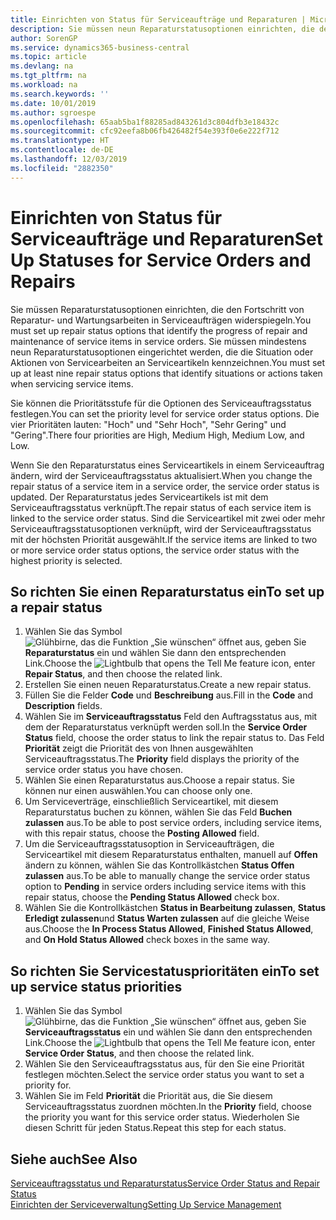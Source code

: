 ```yaml
---
title: Einrichten von Status für Serviceaufträge und Reparaturen | Microsoft Docs
description: Sie müssen neun Reparaturstatusoptionen einrichten, die den Fortschritt von Reparatur- und Wartungsarbeiten in Serviceaufträgen widerspiegeln.
author: SorenGP
ms.service: dynamics365-business-central
ms.topic: article
ms.devlang: na
ms.tgt_pltfrm: na
ms.workload: na
ms.search.keywords: ''
ms.date: 10/01/2019
ms.author: sgroespe
ms.openlocfilehash: 65aab5ba1f88285ad843261d3c804dfb3e18432c
ms.sourcegitcommit: cfc92eefa8b06fb426482f54e393f0e6e222f712
ms.translationtype: HT
ms.contentlocale: de-DE
ms.lasthandoff: 12/03/2019
ms.locfileid: "2882350"
---
```

# <a name="set-up-statuses-for-service-orders-and-repairs"></a><span data-ttu-id="6fd04-103">Einrichten von Status für Serviceaufträge und Reparaturen</span><span class="sxs-lookup"><span data-stu-id="6fd04-103">Set Up Statuses for Service Orders and Repairs</span></span>
<span data-ttu-id="6fd04-104">Sie müssen Reparaturstatusoptionen einrichten, die den Fortschritt von Reparatur- und Wartungsarbeiten in Serviceaufträgen widerspiegeln.</span><span class="sxs-lookup"><span data-stu-id="6fd04-104">You must set up repair status options that identify the progress of repair and maintenance of service items in service orders.</span></span> <span data-ttu-id="6fd04-105">Sie müssen mindestens neun Reparaturstatusoptionen eingerichtet werden, die die Situation oder Aktionen von Servicearbeiten an Serviceartikeln kennzeichnen.</span><span class="sxs-lookup"><span data-stu-id="6fd04-105">You must set up at least nine repair status options that identify situations or actions taken when servicing service items.</span></span>  

<span data-ttu-id="6fd04-106">Sie können die Prioritätsstufe für die Optionen des Serviceauftragsstatus festlegen.</span><span class="sxs-lookup"><span data-stu-id="6fd04-106">You can set the priority level for service order status options.</span></span> <span data-ttu-id="6fd04-107">Die vier Prioritäten lauten: "Hoch" und "Sehr Hoch", "Sehr Gering" und "Gering".</span><span class="sxs-lookup"><span data-stu-id="6fd04-107">There four priorities are High, Medium High, Medium Low, and Low.</span></span>  

<span data-ttu-id="6fd04-108">Wenn Sie den Reparaturstatus eines Serviceartikels in einem Serviceauftrag ändern, wird der Serviceauftragsstatus aktualisiert.</span><span class="sxs-lookup"><span data-stu-id="6fd04-108">When you change the repair status of a service item in a service order, the service order status is updated.</span></span> <span data-ttu-id="6fd04-109">Der Reparaturstatus jedes Serviceartikels ist mit dem Serviceauftragsstatus verknüpft.</span><span class="sxs-lookup"><span data-stu-id="6fd04-109">The repair status of each service item is linked to the service order status.</span></span> <span data-ttu-id="6fd04-110">Sind die Serviceartikel mit zwei oder mehr Serviceauftragsstatusoptionen verknüpft, wird der Serviceauftragsstatus mit der höchsten Priorität ausgewählt.</span><span class="sxs-lookup"><span data-stu-id="6fd04-110">If the service items are linked to two or more service order status options, the service order status with the highest priority is selected.</span></span>  

## <a name="to-set-up-a-repair-status"></a><span data-ttu-id="6fd04-111">So richten Sie einen Reparaturstatus ein</span><span class="sxs-lookup"><span data-stu-id="6fd04-111">To set up a repair status</span></span>  
1. <span data-ttu-id="6fd04-112">Wählen Sie das Symbol ![Glühbirne, das die Funktion „Sie wünschen“ öffnet](media/ui-search/search_small.png "Was möchten Sie tun?") aus, geben Sie **Reparaturstatus** ein und wählen Sie dann den entsprechenden Link.</span><span class="sxs-lookup"><span data-stu-id="6fd04-112">Choose the ![Lightbulb that opens the Tell Me feature](media/ui-search/search_small.png "Tell me what you want to do") icon, enter **Repair Status**, and then choose the related link.</span></span>
2. <span data-ttu-id="6fd04-113">Erstellen Sie einen neuen Reparaturstatus.</span><span class="sxs-lookup"><span data-stu-id="6fd04-113">Create a new repair status.</span></span>  
3. <span data-ttu-id="6fd04-114">Füllen Sie die Felder **Code** und **Beschreibung** aus.</span><span class="sxs-lookup"><span data-stu-id="6fd04-114">Fill in the **Code** and **Description** fields.</span></span>  
4. <span data-ttu-id="6fd04-115">Wählen Sie im **Serviceauftragsstatus** Feld den Auftragsstatus aus, mit dem der Reparaturstatus verknüpft werden soll.</span><span class="sxs-lookup"><span data-stu-id="6fd04-115">In the **Service Order Status** field, choose the order status to link the repair status to.</span></span> <span data-ttu-id="6fd04-116">Das Feld **Priorität** zeigt die Priorität des von Ihnen ausgewählten Serviceauftragsstatus.</span><span class="sxs-lookup"><span data-stu-id="6fd04-116">The **Priority** field displays the priority of the service order status you have chosen.</span></span>  
5. <span data-ttu-id="6fd04-117">Wählen Sie einen Reparaturstatus aus.</span><span class="sxs-lookup"><span data-stu-id="6fd04-117">Choose a repair status.</span></span> <span data-ttu-id="6fd04-118">Sie können nur einen auswählen.</span><span class="sxs-lookup"><span data-stu-id="6fd04-118">You can choose only one.</span></span>  
6. <span data-ttu-id="6fd04-119">Um Serviceverträge, einschließlich Serviceartikel, mit diesem Reparaturstatus buchen zu können, wählen Sie das Feld **Buchen zulassen** aus.</span><span class="sxs-lookup"><span data-stu-id="6fd04-119">To be able to post service orders, including service items, with this repair status, choose the **Posting Allowed** field.</span></span>  
7. <span data-ttu-id="6fd04-120">Um die Serviceauftragsstatusoption in Serviceaufträgen, die Serviceartikel mit diesem Reparaturstatus enthalten, manuell auf **Offen** ändern zu können, wählen Sie das Kontrollkästchen **Status Offen zulassen** aus.</span><span class="sxs-lookup"><span data-stu-id="6fd04-120">To be able to manually change the service order status option to **Pending** in service orders including service items with this repair status, choose the **Pending Status Allowed** check box.</span></span>  
8. <span data-ttu-id="6fd04-121">Wählen Sie die Kontrollkästchen **Status in Bearbeitung zulassen**, **Status Erledigt zulassen**und **Status Warten zulassen** auf die gleiche Weise aus.</span><span class="sxs-lookup"><span data-stu-id="6fd04-121">Choose the **In Process Status Allowed**, **Finished Status Allowed**, and **On Hold Status Allowed** check boxes in the same way.</span></span>
  
## <a name="to-set-up-service-status-priorities"></a><span data-ttu-id="6fd04-122">So richten Sie Servicestatusprioritäten ein</span><span class="sxs-lookup"><span data-stu-id="6fd04-122">To set up service status priorities</span></span>  
1. <span data-ttu-id="6fd04-123">Wählen Sie das Symbol ![Glühbirne, das die Funktion „Sie wünschen“ öffnet](media/ui-search/search_small.png "Was möchten Sie tun?") aus, geben Sie **Serviceauftragsstatus** ein und wählen Sie dann den entsprechenden Link.</span><span class="sxs-lookup"><span data-stu-id="6fd04-123">Choose the ![Lightbulb that opens the Tell Me feature](media/ui-search/search_small.png "Tell me what you want to do") icon, enter **Service Order Status**, and then choose the related link.</span></span>  
2. <span data-ttu-id="6fd04-124">Wählen Sie den Serviceauftragsstatus aus, für den Sie eine Priorität festlegen möchten.</span><span class="sxs-lookup"><span data-stu-id="6fd04-124">Select the service order status you want to set a priority for.</span></span>  
3. <span data-ttu-id="6fd04-125">Wählen Sie im Feld **Priorität** die Priorität aus, die Sie diesem Serviceauftragsstatus zuordnen möchten.</span><span class="sxs-lookup"><span data-stu-id="6fd04-125">In the **Priority** field, choose the priority you want for this service order status.</span></span> <span data-ttu-id="6fd04-126">Wiederholen Sie diesen Schritt für jeden Status.</span><span class="sxs-lookup"><span data-stu-id="6fd04-126">Repeat this step for each status.</span></span>  

## <a name="see-also"></a><span data-ttu-id="6fd04-127">Siehe auch</span><span class="sxs-lookup"><span data-stu-id="6fd04-127">See Also</span></span>  
[<span data-ttu-id="6fd04-128">Serviceauftragsstatus und Reparaturstatus</span><span class="sxs-lookup"><span data-stu-id="6fd04-128">Service Order Status and Repair Status</span></span>](service-service-order-status-and-repair-status.md)  
[<span data-ttu-id="6fd04-129">Einrichten der Serviceverwaltung</span><span class="sxs-lookup"><span data-stu-id="6fd04-129">Setting Up Service Management</span></span>](service-setup-service.md)  
